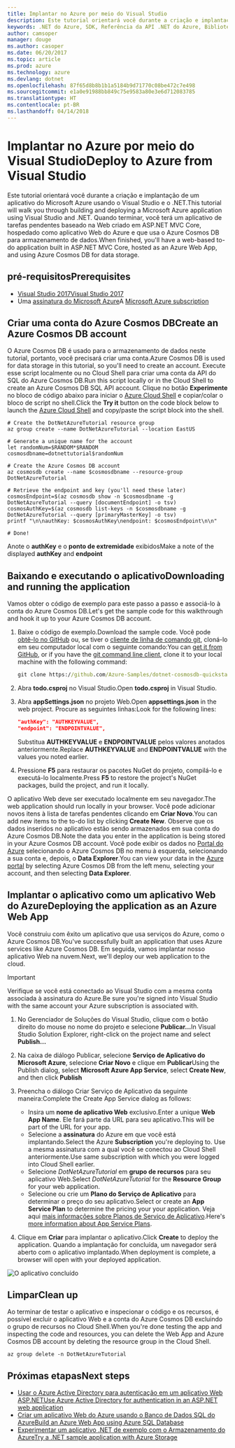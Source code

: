 ```yaml
---
title: Implantar no Azure por meio do Visual Studio
description: Este tutorial orientará você durante a criação e implantação de um aplicativo do Microsoft Azure usando o Visual Studio e o .NET.
keywords: .NET do Azure, SDK, Referência da API .NET do Azure, Biblioteca de classes .NET do Azure
author: camsoper
manager: douge
ms.author: casoper
ms.date: 06/20/2017
ms.topic: article
ms.prod: azure
ms.technology: azure
ms.devlang: dotnet
ms.openlocfilehash: 87f65d8b8b1b1a5184b9d71770c08be472c7e498
ms.sourcegitcommit: e1a0e91988bb849c75e9583a80e3e6d712083785
ms.translationtype: HT
ms.contentlocale: pt-BR
ms.lasthandoff: 04/14/2018
---
```

# <a name="deploy-to-azure-from-visual-studio"></a><span data-ttu-id="3edcf-104">Implantar no Azure por meio do Visual Studio</span><span class="sxs-lookup"><span data-stu-id="3edcf-104">Deploy to Azure from Visual Studio</span></span>

<span data-ttu-id="3edcf-105">Este tutorial orientará você durante a criação e implantação de um aplicativo do Microsoft Azure usando o Visual Studio e o .NET.</span><span class="sxs-lookup"><span data-stu-id="3edcf-105">This tutorial will walk you through building and deploying a Microsoft Azure application using Visual Studio and .NET.</span></span>  <span data-ttu-id="3edcf-106">Quando terminar, você terá um aplicativo de tarefas pendentes baseado na Web criado em ASP.NET MVC Core, hospedado como aplicativo Web do Azure e que usa o Azure Cosmos DB para armazenamento de dados.</span><span class="sxs-lookup"><span data-stu-id="3edcf-106">When finished, you'll have a web-based to-do application built in ASP.NET MVC Core, hosted as an Azure Web App, and using Azure Cosmos DB for data storage.</span></span>

## <a name="prerequisites"></a><span data-ttu-id="3edcf-107">pré-requisitos</span><span class="sxs-lookup"><span data-stu-id="3edcf-107">Prerequisites</span></span>

* [<span data-ttu-id="3edcf-108">Visual Studio 2017</span><span class="sxs-lookup"><span data-stu-id="3edcf-108">Visual Studio 2017</span></span>](https://www.visualstudio.com/downloads/)
* <span data-ttu-id="3edcf-109">Uma [assinatura do Microsoft Azure](https://azure.microsoft.com/free/)</span><span class="sxs-lookup"><span data-stu-id="3edcf-109">A [Microsoft Azure subscription](https://azure.microsoft.com/free/)</span></span>

## <a name="create-an-azure-cosmos-db-account"></a><span data-ttu-id="3edcf-110">Criar uma conta do Azure Cosmos DB</span><span class="sxs-lookup"><span data-stu-id="3edcf-110">Create an Azure Cosmos DB account</span></span>

<span data-ttu-id="3edcf-111">O Azure Cosmos DB é usado para o armazenamento de dados neste tutorial, portanto, você precisará criar uma conta.</span><span class="sxs-lookup"><span data-stu-id="3edcf-111">Azure Cosmos DB is used for data storage in this tutorial, so you'll need to create an account.</span></span>  <span data-ttu-id="3edcf-112">Execute esse script localmente ou no Cloud Shell para criar uma conta da API do SQL do Azure Cosmos DB.</span><span class="sxs-lookup"><span data-stu-id="3edcf-112">Run this script locally or in the Cloud Shell to create an Azure Cosmos DB SQL API account.</span></span>  <span data-ttu-id="3edcf-113">Clique no botão **Experimente** no bloco de código abaixo para iniciar o [Azure Cloud Shell](/azure/cloud-shell/) e copiar/colar o bloco de script no shell.</span><span class="sxs-lookup"><span data-stu-id="3edcf-113">Click the **Try it** button on the code block below to launch the [Azure Cloud Shell](/azure/cloud-shell/) and copy/paste the script block into the shell.</span></span>

```azurecli-interactive
# Create the DotNetAzureTutorial resource group
az group create --name DotNetAzureTutorial --location EastUS

# Generate a unique name for the account
let randomNum=$RANDOM*$RANDOM
cosmosdbname=dotnettutorial$randomNum

# Create the Azure Cosmos DB account
az cosmosdb create --name $cosmosdbname --resource-group DotNetAzureTutorial

# Retrieve the endpoint and key (you'll need these later)
cosmosEndpoint=$(az cosmosdb show -n $cosmosdbname -g DotNetAzureTutorial --query [documentEndpoint] -o tsv)
cosmosAuthKey=$(az cosmosdb list-keys -n $cosmosdbname -g DotNetAzureTutorial --query [primaryMasterKey] -o tsv)
printf "\n\nauthKey: $cosmosAuthKey\nendpoint: $cosmosEndpoint\n\n"

# Done!

```

<span data-ttu-id="3edcf-114">Anote o **authKey** e o **ponto de extremidade** exibidos</span><span class="sxs-lookup"><span data-stu-id="3edcf-114">Make a note of the displayed **authKey** and **endpoint**</span></span> 

## <a name="downloading-and-running-the-application"></a><span data-ttu-id="3edcf-115">Baixando e executando o aplicativo</span><span class="sxs-lookup"><span data-stu-id="3edcf-115">Downloading and running the application</span></span>

<span data-ttu-id="3edcf-116">Vamos obter o código de exemplo para este passo a passo e associá-lo à conta do Azure Cosmos DB.</span><span class="sxs-lookup"><span data-stu-id="3edcf-116">Let's get the sample code for this walkthrough and hook it up to your Azure Cosmos DB account.</span></span>

1. <span data-ttu-id="3edcf-117">Baixe o código de exemplo.</span><span class="sxs-lookup"><span data-stu-id="3edcf-117">Download the sample code.</span></span>  <span data-ttu-id="3edcf-118">Você pode [obtê-lo no GitHub](https://github.com/Azure-Samples/dotnet-cosmosdb-quickstart/) ou, se tiver o [cliente de linha de comando git](https://git-scm.com/), cloná-lo em seu computador local com o seguinte comando:</span><span class="sxs-lookup"><span data-stu-id="3edcf-118">You can [get it from GitHub](https://github.com/Azure-Samples/dotnet-cosmosdb-quickstart/), or if you have the [git command line client](https://git-scm.com/), clone it to your local machine with the following command:</span></span>

    ```cmd
    git clone https://github.com/Azure-Samples/dotnet-cosmosdb-quickstart
    ```

2. <span data-ttu-id="3edcf-119">Abra **todo.csproj** no Visual Studio.</span><span class="sxs-lookup"><span data-stu-id="3edcf-119">Open **todo.csproj** in Visual Studio.</span></span>

3. <span data-ttu-id="3edcf-120">Abra **appSettings.json** no projeto Web.</span><span class="sxs-lookup"><span data-stu-id="3edcf-120">Open **appsettings.json** in the web project.</span></span>  <span data-ttu-id="3edcf-121">Procure as seguintes linhas:</span><span class="sxs-lookup"><span data-stu-id="3edcf-121">Look for the following lines:</span></span>

    ```json
    "authKey": "AUTHKEYVALUE",
    "endpoint": "ENDPOINTVALUE",
    ```
    <span data-ttu-id="3edcf-122">Substitua **AUTHKEYVALUE** e **ENDPOINTVALUE** pelos valores anotados anteriormente.</span><span class="sxs-lookup"><span data-stu-id="3edcf-122">Replace **AUTHKEYVALUE** and **ENDPOINTVALUE** with the values you noted earlier.</span></span>

4. <span data-ttu-id="3edcf-123">Pressione **F5** para restaurar os pacotes NuGet do projeto, compilá-lo e executá-lo localmente.</span><span class="sxs-lookup"><span data-stu-id="3edcf-123">Press **F5** to restore the project's NuGet packages, build the project, and run it locally.</span></span>

<span data-ttu-id="3edcf-124">O aplicativo Web deve ser executado localmente em seu navegador.</span><span class="sxs-lookup"><span data-stu-id="3edcf-124">The web application should run locally in your browser.</span></span>  <span data-ttu-id="3edcf-125">Você pode adicionar novos itens à lista de tarefas pendentes clicando em **Criar Novo**.</span><span class="sxs-lookup"><span data-stu-id="3edcf-125">You can add new items to the to-do list by clicking **Create New**.</span></span>  <span data-ttu-id="3edcf-126">Observe que os dados inseridos no aplicativo estão sendo armazenados em sua conta do Azure Cosmos DB.</span><span class="sxs-lookup"><span data-stu-id="3edcf-126">Note the data you enter in the application is being stored in your Azure Cosmos DB account.</span></span>  <span data-ttu-id="3edcf-127">Você pode exibir os dados no [Portal do Azure](https://portal.azure.com) selecionando o Azure Cosmos DB no menu à esquerda, selecionando a sua conta e, depois, o **Data Explorer**.</span><span class="sxs-lookup"><span data-stu-id="3edcf-127">You can view your data in the [Azure portal](https://portal.azure.com) by selecting Azure Cosmos DB from the left menu, selecting your account, and then selecting **Data Explorer**.</span></span>

## <a name="deploying-the-application-as-an-azure-web-app"></a><span data-ttu-id="3edcf-128">Implantar o aplicativo como um aplicativo Web do Azure</span><span class="sxs-lookup"><span data-stu-id="3edcf-128">Deploying the application as an Azure Web App</span></span>

<span data-ttu-id="3edcf-129">Você construiu com êxito um aplicativo que usa serviços do Azure, como o Azure Cosmos DB.</span><span class="sxs-lookup"><span data-stu-id="3edcf-129">You've successfully built an application that uses Azure services like Azure Cosmos DB.</span></span>  <span data-ttu-id="3edcf-130">Em seguida, vamos implantar nosso aplicativo Web na nuvem.</span><span class="sxs-lookup"><span data-stu-id="3edcf-130">Next, we'll deploy our web application to the cloud.</span></span>

> [!IMPORTANT]
> <span data-ttu-id="3edcf-131">Verifique se você está conectado ao Visual Studio com a mesma conta associada à assinatura do Azure.</span><span class="sxs-lookup"><span data-stu-id="3edcf-131">Be sure you're signed into Visual Studio with the same account your Azure subscription is associated with.</span></span>

1. <span data-ttu-id="3edcf-132">No Gerenciador de Soluções do Visual Studio, clique com o botão direito do mouse no nome do projeto e selecione **Publicar...**</span><span class="sxs-lookup"><span data-stu-id="3edcf-132">In Visual Studio Solution Explorer, right-click on the project name and select **Publish...**</span></span>

2. <span data-ttu-id="3edcf-133">Na caixa de diálogo Publicar, selecione **Serviço de Aplicativo do Microsoft Azure**, selecione **Criar Novo** e clique em **Publicar**</span><span class="sxs-lookup"><span data-stu-id="3edcf-133">Using the Publish dialog, select **Microsoft Azure App Service**, select **Create New**, and then click **Publish**</span></span>

3. <span data-ttu-id="3edcf-134">Preencha o diálogo Criar Serviço de Aplicativo da seguinte maneira:</span><span class="sxs-lookup"><span data-stu-id="3edcf-134">Complete the Create App Service dialog as follows:</span></span>

    * <span data-ttu-id="3edcf-135">Insira um **nome de aplicativo Web** exclusivo.</span><span class="sxs-lookup"><span data-stu-id="3edcf-135">Enter a unique **Web App Name**.</span></span>  <span data-ttu-id="3edcf-136">Ele fará parte da URL para seu aplicativo.</span><span class="sxs-lookup"><span data-stu-id="3edcf-136">This will be part of the URL for your app.</span></span>
    * <span data-ttu-id="3edcf-137">Selecione a **assinatura** do Azure em que você está implantando.</span><span class="sxs-lookup"><span data-stu-id="3edcf-137">Select the Azure **Subscription** you're deploying to.</span></span>  <span data-ttu-id="3edcf-138">Use a mesma assinatura com a qual você se conectou ao Cloud Shell anteriormente.</span><span class="sxs-lookup"><span data-stu-id="3edcf-138">Use same subscription with which you were logged into Cloud Shell earlier.</span></span>
    * <span data-ttu-id="3edcf-139">Selecione *DotNetAzureTutorial* em **grupo de recursos** para seu aplicativo Web.</span><span class="sxs-lookup"><span data-stu-id="3edcf-139">Select *DotNetAzureTutorial* for the **Resource Group** for your web application.</span></span>
    * <span data-ttu-id="3edcf-140">Selecione ou crie um **Plano do Serviço de Aplicativo** para determinar o preço do seu aplicativo.</span><span class="sxs-lookup"><span data-stu-id="3edcf-140">Select or create an **App Service Plan** to determine the pricing your your application.</span></span>  <span data-ttu-id="3edcf-141">Veja aqui [mais informações sobre Planos de Serviço de Aplicativo](/azure/app-service/azure-web-sites-web-hosting-plans-in-depth-overview).</span><span class="sxs-lookup"><span data-stu-id="3edcf-141">Here's [more information about App Service Plans](/azure/app-service/azure-web-sites-web-hosting-plans-in-depth-overview).</span></span>

4. <span data-ttu-id="3edcf-142">Clique em **Criar** para implantar o aplicativo.</span><span class="sxs-lookup"><span data-stu-id="3edcf-142">Click **Create** to deploy the application.</span></span>  <span data-ttu-id="3edcf-143">Quando a implantação for concluída, um navegador será aberto com o aplicativo implantado.</span><span class="sxs-lookup"><span data-stu-id="3edcf-143">When deployment is complete, a browser will open with your deployed application.</span></span>

![O aplicativo concluído](./media/dotnet-quickstart/todo.png)

## <a name="clean-up"></a><span data-ttu-id="3edcf-145">Limpar</span><span class="sxs-lookup"><span data-stu-id="3edcf-145">Clean up</span></span>

<span data-ttu-id="3edcf-146">Ao terminar de testar o aplicativo e inspecionar o código e os recursos, é possível excluir o aplicativo Web e a conta do Azure Cosmos DB excluindo o grupo de recursos no Cloud Shell.</span><span class="sxs-lookup"><span data-stu-id="3edcf-146">When you're done testing the app and inspecting the code and resources, you can delete the Web App and Azure Cosmos DB account by deleting the resource group in the Cloud Shell.</span></span>

```azurecli-interactive
az group delete -n DotNetAzureTutorial
```

## <a name="next-steps"></a><span data-ttu-id="3edcf-147">Próximas etapas</span><span class="sxs-lookup"><span data-stu-id="3edcf-147">Next steps</span></span>

* [<span data-ttu-id="3edcf-148">Usar o Azure Active Directory para autenticação em um aplicativo Web ASP.NET</span><span class="sxs-lookup"><span data-stu-id="3edcf-148">Use Azure Active Directory for authentication in an ASP.NET web application</span></span>](/azure/active-directory/develop/active-directory-devquickstarts-webapp-dotnet)
* [<span data-ttu-id="3edcf-149">Criar um aplicativo Web do Azure usando o Banco de Dados SQL do Azure</span><span class="sxs-lookup"><span data-stu-id="3edcf-149">Build an Azure Web App using Azure SQL Database</span></span>](/azure/app-service-web/web-sites-dotnet-get-started)
* [<span data-ttu-id="3edcf-150">Experimentar um aplicativo .NET de exemplo com o Armazenamento do Azure</span><span class="sxs-lookup"><span data-stu-id="3edcf-150">Try a .NET sample application with Azure Storage</span></span>](/azure/storage/storage-samples-dotnet)


